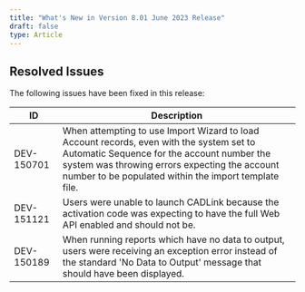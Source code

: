 ```yaml
---
title: "What's New in Version 8.01 June 2023 Release"
draft: false
type: Article
---
```


## Resolved Issues

The following issues have been fixed in this release:

| ID         | Description                                                                                                                                                                                                                                      |
|------------|--------------------------------------------------------------------------------------------------------------------------------------------------------------------------------------------------------------------------------------------------|
| DEV-150701 | When attempting to use Import Wizard to load Account records, even with the system set to Automatic Sequence for the account number the system was throwing errors expecting the account number to be populated within the import template file. |
| DEV-151121 | Users were unable to launch CADLink because the activation code was expecting to have the full Web API enabled and should not be.                                                                                                                |
| DEV-150189 | When running reports which have no data to output, users were receiving an exception error instead of the standard 'No Data to Output' message that should have been displayed.                                                                  |